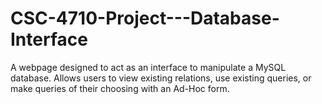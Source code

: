 # CSC-4710-Project---Database-Interface
A webpage designed to act as an interface to manipulate a MySQL database.  Allows users to view existing relations, use existing queries, or make queries of their choosing with an Ad-Hoc form.  
